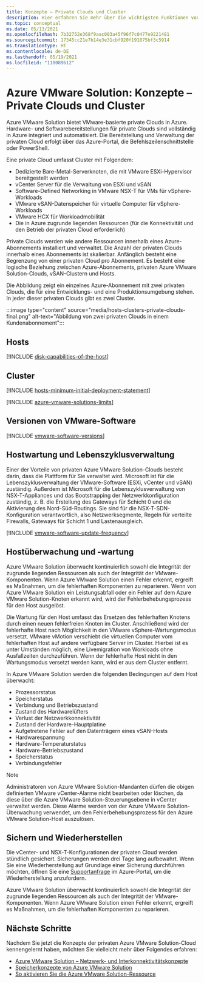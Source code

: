 ```yaml
---
title: Konzepte – Private Clouds und Cluster
description: Hier erfahren Sie mehr über die wichtigsten Funktionen von softwaredefinierten Azure VMware Solution-Rechenzentren und vSphere-Clustern.
ms.topic: conceptual
ms.date: 05/13/2021
ms.openlocfilehash: 7b32752e368f9aac003a45f96f7c0477e9221481
ms.sourcegitcommit: 17345cc21e7b14e3e31cbf920f191875bf3c5914
ms.translationtype: HT
ms.contentlocale: de-DE
ms.lasthandoff: 05/19/2021
ms.locfileid: "110089612"
---
```

#  <a name="azure-vmware-solution-private-cloud-and-cluster-concepts"></a>Azure VMware Solution: Konzepte – Private Clouds und Cluster

Azure VMware Solution bietet VMware-basierte private Clouds in Azure. Hardware- und Softwarebereitstellungen für private Clouds sind vollständig in Azure integriert und automatisiert. Die Bereitstellung und Verwaltung der privaten Cloud erfolgt über das Azure-Portal, die Befehlszeilenschnittstelle oder PowerShell.  

Eine private Cloud umfasst Cluster mit Folgendem:

- Dedizierte Bare-Metal-Serverknoten, die mit VMware ESXi-Hypervisor bereitgestellt werden 
- vCenter Server für die Verwaltung von ESXi und vSAN 
- Software-Defined Networking in VMware NSX-T für VMs für vSphere-Workloads  
- VMware vSAN-Datenspeicher für virtuelle Computer für vSphere-Workloads  
- VMware HCX für Workloadmobilität  
- Die in Azure zugrunde liegenden Ressourcen (für die Konnektivität und den Betrieb der privaten Cloud erforderlich)

Private Clouds werden wie andere Ressourcen innerhalb eines Azure-Abonnements installiert und verwaltet. Die Anzahl der privaten Clouds innerhalb eines Abonnements ist skalierbar. Anfänglich besteht eine Begrenzung von einer privaten Cloud pro Abonnement.  Es besteht eine logische Beziehung zwischen Azure-Abonnements, privaten Azure VMware Solution-Clouds, vSAN-Clustern und Hosts. 

Die Abbildung zeigt ein einzelnes Azure-Abonnement mit zwei privaten Clouds, die für eine Entwicklungs- und eine Produktionsumgebung stehen. In jeder dieser privaten Clouds gibt es zwei Cluster. 

:::image type="content" source="media/hosts-clusters-private-clouds-final.png" alt-text="Abbildung von zwei privaten Clouds in einem Kundenabonnement":::

## <a name="hosts"></a>Hosts

[!INCLUDE [disk-capabilities-of-the-host](includes/disk-capabilities-of-the-host.md)]

## <a name="clusters"></a>Cluster

[!INCLUDE [hosts-minimum-initial-deployment-statement](includes/hosts-minimum-initial-deployment-statement.md)]

[!INCLUDE [azure-vmware-solutions-limits](includes/azure-vmware-solutions-limits.md)]

## <a name="vmware-software-versions"></a>Versionen von VMware-Software

[!INCLUDE [vmware-software-versions](includes/vmware-software-versions.md)]

## <a name="host-maintenance-and-lifecycle-management"></a>Hostwartung und Lebenszyklusverwaltung

Einer der Vorteile von privaten Azure VMware Solution-Clouds besteht darin, dass die Plattform für Sie verwaltet wird.  Microsoft ist für die Lebenszyklusverwaltung der VMware-Software (ESXi, vCenter und vSAN) zuständig. Außerdem ist Microsoft für die Lebenszyklusverwaltung von NSX-T-Appliances und das Bootstrapping der Netzwerkkonfiguration zuständig, z. B. die Erstellung des Gateways für Schicht 0 und die Aktivierung des Nord-Süd-Routings. Sie sind für die NSX-T-SDN-Konfiguration verantwortlich, also Netzwerksegmente, Regeln für verteilte Firewalls, Gateways für Schicht 1 und Lastenausgleich. 

[!INCLUDE [vmware-software-update-frequency](includes/vmware-software-update-frequency.md)]

## <a name="host-monitoring-and-remediation"></a>Hostüberwachung und -wartung

Azure VMware Solution überwacht kontinuierlich sowohl die Integrität der zugrunde liegenden Ressourcen als auch der Integrität der VMware-Komponenten. Wenn Azure VMware Solution einen Fehler erkennt, ergreift es Maßnahmen, um die fehlerhaften Komponenten zu reparieren. Wenn von Azure VMware Solution ein Leistungsabfall oder ein Fehler auf dem Azure VMware Solution-Knoten erkannt wird, wird der Fehlerbehebungsprozess für den Host ausgelöst. 

Die Wartung für den Host umfasst das Ersetzen des fehlerhaften Knotens durch einen neuen fehlerfreien Knoten im Cluster. Anschließend wird der fehlerhafte Host nach Möglichkeit in den VMware vSphere-Wartungsmodus versetzt. VMware vMotion verschiebt die virtuellen Computer vom fehlerhaften Host auf andere verfügbare Server im Cluster. Hierbei ist es unter Umständen möglich, eine Livemigration von Workloads ohne Ausfallzeiten durchzuführen. Wenn der fehlerhafte Host nicht in den Wartungsmodus versetzt werden kann, wird er aus dem Cluster entfernt.

In Azure VMware Solution werden die folgenden Bedingungen auf dem Host überwacht:  

- Prozessorstatus 
- Speicherstatus 
- Verbindung und Betriebszustand 
- Zustand des Hardwarelüfters 
- Verlust der Netzwerkkonnektivität 
- Zustand der Hardware-Hauptplatine 
- Aufgetretene Fehler auf den Datenträgern eines vSAN-Hosts 
- Hardwarespannung 
- Hardware-Temperaturstatus 
- Hardware-Betriebszustand 
- Speicherstatus 
- Verbindungsfehler 

> [!NOTE]
> Administratoren von Azure VMware Solution-Mandanten dürfen die obigen definierten VMware vCenter-Alarme nicht bearbeiten oder löschen, da diese über die Azure VMware Solution-Steuerungsebene in vCenter verwaltet werden. Diese Alarme werden von der Azure VMware Solution-Überwachung verwendet, um den Fehlerbehebungsprozess für den Azure VMware Solution-Host auszulösen.

## <a name="backup-and-restoration"></a>Sichern und Wiederherstellen

Die vCenter- und NSX-T-Konfigurationen der privaten Cloud werden stündlich gesichert.  Sicherungen werden drei Tage lang aufbewahrt. Wenn Sie eine Wiederherstellung auf Grundlage einer Sicherung durchführen möchten, öffnen Sie eine [Supportanfrage](https://rc.portal.azure.com/#create/Microsoft.Support) im Azure-Portal, um die Wiederherstellung anzufordern.

Azure VMware Solution überwacht kontinuierlich sowohl die Integrität der zugrunde liegenden Ressourcen als auch der Integrität der VMware-Komponenten. Wenn Azure VMware Solution einen Fehler erkennt, ergreift es Maßnahmen, um die fehlerhaften Komponenten zu reparieren.

## <a name="next-steps"></a>Nächste Schritte

Nachdem Sie jetzt die Konzepte der privaten Azure VMware Solution-Cloud kennengelernt haben, möchten Sie vielleicht mehr über Folgendes erfahren: 

- [Azure VMware Solution – Netzwerk- und Interkonnektivitätskonzepte](concepts-networking.md)
- [Speicherkonzepte von Azure VMware Solution](concepts-storage.md)
- [So aktivieren Sie die Azure VMware Solution-Ressource](deploy-azure-vmware-solution.md#step-1-register-the-microsoftavs-resource-provider)

<!-- LINKS - internal -->
[concepts-networking]: ./concepts-networking.md

<!-- LINKS - external-->
[VCSA versions]: https://kb.vmware.com/s/article/2143838
[ESXi versions]: https://kb.vmware.com/s/article/2143832
[vSAN versions]: https://kb.vmware.com/s/article/2150753

